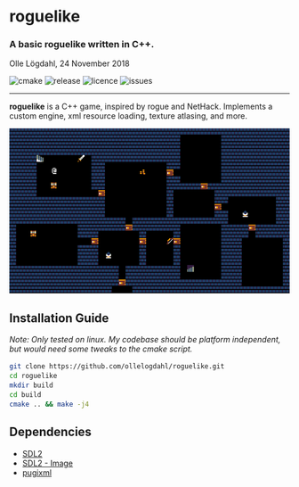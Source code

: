 # roguelike
### A basic roguelike written in C++.
Olle Lögdahl, 24 November 2018

![cmake](https://img.shields.io/github/workflow/status/ollelogdahl/roguelike/CMake?label=Build)
![release](https://img.shields.io/github/v/release/ollelogdahl/roguelike)
![licence](https://img.shields.io/github/license/ollelogdahl/roguelike)
![issues](https://img.shields.io/github/issues-raw/ollelogdahl/roguelike)

---
**roguelike** is a C++ game, inspired by rogue and NetHack. Implements a custom engine, xml resource loading, texture atlasing, and more.

<p align="center">
<img src="https://github.com/ollelogdahl/roguelike/blob/master/media/dungeon.png">
</p>

## Installation Guide
*Note: Only tested on linux. My codebase should be platform independent, but would need some tweaks to the cmake script.*
```bash
git clone https://github.com/ollelogdahl/roguelike.git
cd roguelike
mkdir build
cd build
cmake .. && make -j4
```

## Dependencies
 * [SDL2](https://www.libsdl.org/download-2.0.php)
 * [SDL2 - Image](https://www.libsdl.org/projects/SDL_image/)
 * [pugixml](https://pugixml.org/)
